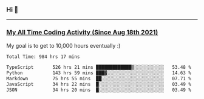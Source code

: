 ### Hi 🙂

---

### <a href="https://wakatime.com/@Eroxl">My All Time Coding Activity (Since Aug 18th 2021)</a>
My goal is to get to 10,000 hours eventually :)
<!--START_SECTION:waka-->

```txt
Total Time: 984 hrs 17 mins

TypeScript       526 hrs 21 mins █████████████▒░░░░░░░░░░░   53.48 %
Python           143 hrs 59 mins ███▓░░░░░░░░░░░░░░░░░░░░░   14.63 %
Markdown         75 hrs 55 mins  ██░░░░░░░░░░░░░░░░░░░░░░░   07.71 %
JavaScript       34 hrs 22 mins  █░░░░░░░░░░░░░░░░░░░░░░░░   03.49 %
JSON             34 hrs 20 mins  █░░░░░░░░░░░░░░░░░░░░░░░░   03.49 %
```

<!--END_SECTION:waka-->
